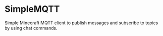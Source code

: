 # SimpleMQTT

Simple Minecraft MQTT client to publish messages and subscribe to topics by using chat commands.